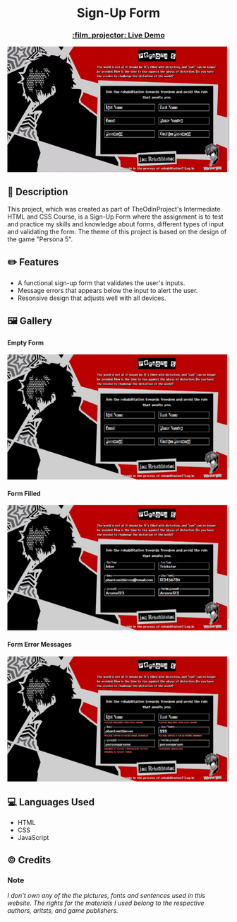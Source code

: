 <h1 align="center">Sign-Up Form</h1>
<h3 align="center"><a href="https://gaaabbb.github.io/sign-up-form/">:film_projector: Live Demo</a></h3>

![Live Demo](images/gallery/live-demo.gif)

## :scroll: Description
This project, which was created as part of TheOdinProject's Intermediate HTML and CSS Course, is a Sign-Up Form where the assignment is to test and practice my skills and knowledge about forms, different types of input and validating the form. The theme of this project is based on the design of the game "Persona 5".


## :pencil2: Features
* A functional sign-up form that validates the user's inputs.
* Message errors that appears below the input to alert the user.
* Resonsive design that adjusts well with all devices.

## :framed_picture: Gallery
#### Empty Form
![Empty Form](images/gallery/Screenshot-1.png)
#### Form Filled
![Form Filled](images/gallery/Screenshot-2.png)
#### Form Error Messages
![Form Error Messages](images/gallery/Screenshot-3.png)

## :computer: Languages Used
* HTML
* CSS
* JavaScript

## :copyright: Credits
### Note
*I don't own any of the the pictures, fonts and sentences used in this website. The rights for the materials I used belong to the respective authors, aritsts, and game publishers.*